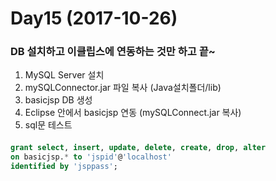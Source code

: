 Day15 (2017-10-26)
=============

### DB 설치하고 이클립스에 연동하는 것만 하고 끝~

1. MySQL Server 설치
2. mySQLConnector.jar 파일 복사 (Java설치폴더/lib)
3. basicjsp DB 생성
4. Eclipse 안에서 basicjsp 연동
    (mySQLConnect.jar 복사)
5. sql문 테스트

####
```sql
grant select, insert, update, delete, create, drop, alter
on basicjsp.* to 'jspid'@'localhost'
identified by 'jsppass';
```